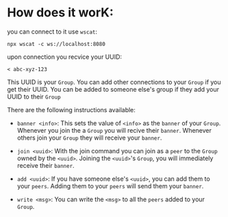 # How does it worK:

you can connect to it use `wscat`:

```shell
npx wscat -c ws://localhost:8080
```

upon connection you recvice your UUID:

```shell
< abc-xyz-123
```

This UUID is your `Group`. You can add other connections to your `Group` if you get their UUID. You can be added to someone else's group if they add your UUID to their `Group`

There are the following instructions available:

- `banner <info>`: This sets the value of `<info>` as the `banner` of your `Group`. Whenever you join the a `Group` you will recive their `banner`. Whenever others join your `Group` they will receive your `banner`.

- `join <uuid>`: With the join command you can join as a `peer` to the `Group` owned by the `<uuid>`. Joining the `<uuid>`'s `Group`, you will immediately receive their `banner`.

- `add <uuid>`: If you have someone else's `<uuid>`, you can add them to your `peers`. Adding them to your `peers` will send them your `banner`.

- `write <msg>`: You can write the `<msg>` to all the `peers` added to your `Group`.
